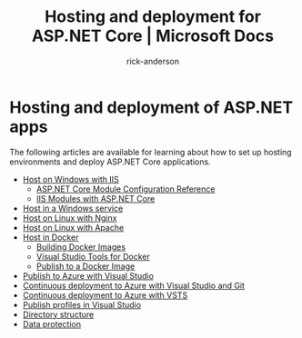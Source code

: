 ﻿---
title: Hosting and deployment for ASP.NET Core | Microsoft Docs
author: rick-anderson
description: Links to resources for learning how to set up hosting environments and deploy ASP.NET Core apps to them.
keywords: ASP.NET Core,
ms.author: riande
manager: wpickett
ms.date: 10/14/2016
ms.topic: article
ms.assetid: f0930c68-4d17-4748-adbf-801e17601eb6
ms.technology: aspnet
ms.prod: asp.net-core
uid: publishing/index
---
# Hosting and deployment of ASP.NET apps

The following articles are available for learning about how to set up hosting environments and deploy ASP.NET Core applications.

* [Host on Windows with IIS](xref:publishing/iis)
  * [ASP.NET Core Module Configuration Reference](xref:hosting/aspnet-core-module)
  * [IIS Modules with ASP.NET Core](xref:hosting/iis-modules)
* [Host in a Windows service](xref:hosting/windows-service)
* [Host on Linux with Nginx](xref:publishing/linuxproduction)
* [Host on Linux with Apache](xref:publishing/apache-proxy)
* [Host in Docker](xref:publishing/docker)
  * [Building Docker Images](https://docs.microsoft.com/dotnet/articles/core/docker/building-net-docker-images)
  * [Visual Studio Tools for Docker](https://docs.microsoft.com/dotnet/articles/core/docker/visual-studio-tools-for-docker)
  * [Publish to a Docker Image](https://azure.microsoft.com/documentation/articles/vs-azure-tools-docker-hosting-web-apps-in-docker)
* [Publish to Azure with Visual Studio](xref:tutorials/publish-to-azure-webapp-using-vs)
* [Continuous deployment to Azure with Visual Studio and Git](xref:publishing/azure-continuous-deployment)
* [Continuous deployment to Azure with VSTS](xref:publishing/vsts-continuous-deployment)
* [Publish profiles in Visual Studio](xref:publishing/web-publishing-vs)
* [Directory structure](xref:hosting/directory-structure)
* [Data protection](xref:hosting/dataprotection)